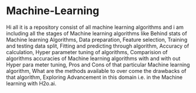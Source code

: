# Machine-Learning
Hi all it is a repository consist of all machine learning algorithms and i am including all the stages of Machine learning algorithms like
Behind stats of Machine learning Algorithms, 
Data preparation, 
Feature selection, 
Training and testing data split, Fitting and predicting through algorithm, 
Accuracy of calculation,
Hyper parameter tuning of algorithms, 
Comparision of algorithms accuracies of Machine learning algorithms with and with out Hyper para meter tuning, 
Pros and Cons of that particular Machine learning algorithm, 
What are the methods available to over come the drawbacks of that algorithm, 
Exploring Advancement in this domain i.e. in the Machine learning with H2o.ai.
